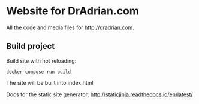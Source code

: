 # Website for DrAdrian.com

All the code and media files for http://dradrian.com.
## Build project

Build site with hot reloading:

```shell
docker-compose run build
```

The site will be built into index.html

Docs for the static site generator: http://staticjinja.readthedocs.io/en/latest/
